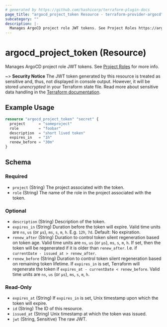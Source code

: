 ```yaml
---
# generated by https://github.com/hashicorp/terraform-plugin-docs
page_title: "argocd_project_token Resource - terraform-provider-argocd"
subcategory: ""
description: |-
  Manages ArgoCD project role JWT tokens. See Project Roles https://argo-cd.readthedocs.io/en/stable/user-guide/projects/#project-roles for more info.
---
```


# argocd_project_token (Resource)

Manages ArgoCD project role JWT tokens. See [Project Roles](https://argo-cd.readthedocs.io/en/stable/user-guide/projects/#project-roles) for more info.

~> **Security Notice** The JWT token generated by this resource is treated as
sensitive and, thus, not displayed in console output. However, it will be stored
*unencrypted* in your Terraform state file. Read more about sensitive data
handling in the [Terraform
documentation](https://www.terraform.io/docs/language/state/sensitive-data.html).


## Example Usage

```terraform
resource "argocd_project_token" "secret" {
  project      = "someproject"
  role         = "foobar"
  description  = "short lived token"
  expires_in   = "1h"
  renew_before = "30m"
}
```

<!-- schema generated by tfplugindocs -->
## Schema

### Required

- `project` (String) The project associated with the token.
- `role` (String) The name of the role in the project associated with the token.

### Optional

- `description` (String) Description of the token.
- `expires_in` (String) Duration before the token will expire. Valid time units are `ns`, `us` (or `µs`), `ms`, `s`, `m`, `h`. E.g. `12h`, `7d`. Default: No expiration.
- `renew_after` (String) Duration to control token silent regeneration based on token age. Valid time units are `ns`, `us` (or `µs`), `ms`, `s`, `m`, `h`. If set, then the token will be regenerated if it is older than `renew_after`. I.e. if `currentDate - issued_at > renew_after`.
- `renew_before` (String) Duration to control token silent regeneration based on remaining token lifetime. If `expires_in` is set, Terraform will regenerate the token if `expires_at - currentDate < renew_before`. Valid time units are `ns`, `us` (or `µs`), `ms`, `s`, `m`, `h`.

### Read-Only

- `expires_at` (String) If `expires_in` is set, Unix timestamp upon which the token will expire.
- `id` (String) The ID of this resource.
- `issued_at` (String) Unix timestamp at which the token was issued.
- `jwt` (String, Sensitive) The raw JWT.


